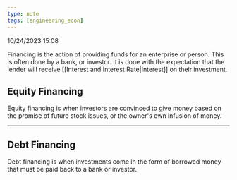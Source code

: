 ```yaml
---
type: note
tags: [engineering_econ]
---
```

10/24/2023 15:08

  

Financing is the action of providing funds for an enterprise or person. This is often done by a bank, or investor. It is done with the expectation that the lender will receive [[Interest and Interest Rate|Interest]] on their investment.

## Equity Financing
Equity financing is when investors are convinced to give money based on the promise of future stock issues, or the owner's own infusion of money.


---

## Debt Financing
Debt financing is when investments come in the form of borrowed money that must be paid back to a bank or investor.